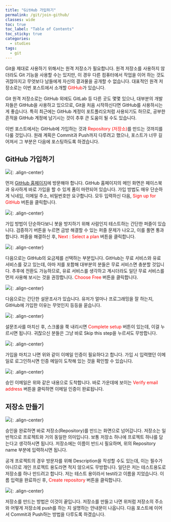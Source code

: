 ```yaml
---
title: "GitHub 가입하기"
permalink: /git/join-github/
classes: wide
toc: true
toc_label: "Table of Contents"
toc_sticky: true
categories:
  - studies
tags:
  - git
---
```


Git을 제대로 사용하기 위해서는 원격 저장소가 필요합니다. 원격 저장소를 사용하지 않더라도 Git 기능을 사용할 수는 있지만, 이 경우 다른 컴퓨터에서 작업을 이어 하는 것도 귀찮아지고 무엇보다 남들에게 자신의 결과물을 공개할 수 없습니다. 대표적인 원격 저장소로는 이번 포스트에서 소개할 <span style="color:red">GitHub</span>가 있습니다.

Git 원격 저장소로는 GitHub 외에도 GitLab 등 다른 곳도 몇몇 있으나, 대부분의 개발자들은 GitHub을 사용하고 있으므로, Git을 처음 시작하신다면 GitHub를 사용하시는 게 좋습니다. 특히 최근에는 GitHub 계정이 포트폴리오처럼 사용되기도 하므로, 공부한 흔적을 GitHub 계정에 남기시는 것이 추후 큰 도움이 될 수도 있습니다.

이번 포스트에서는 GitHub에 가입하는 것과 <span style="color:red">Repository (저장소)</span>를 만드는 것까지를 다룰 것입니다. 원래 계획은 Commit과 Push까지 다루려고 했으나, 포스트가 너무 길어져서 그 부분은 다음에 포스팅하도록 하겠습니다.

## GitHub 가입하기

![](https://github.com/JoonsuRyu/images/blob/master/Git/002/01.png?raw=true){: .align-center}

먼저 [GitHub 홈페이지](https://github.com/)에 방문해야 합니다. GitHub 홈페이지의 메인 화면은 페이스북과 유사하게 바로 가입을 할 수 있게 폼이 마련되어 있습니다. 가입 방법도 매우 단순하게 닉네임, 이메일 주소, 비밀번호만 요구합니다. 모두 입력하신 다음, <span style="color:red">Sign up for GitHub</span> 버튼을 클릭합니다.

![](https://github.com/JoonsuRyu/images/blob/master/Git/002/02.png?raw=true){: .align-center}

가입 방법이 단순하다보니 봇을 방지하기 위해 사람인지 테스트하는 간단한 퍼즐이 있습니다. 검증하기 버튼을 누르면 금방 해결할 수 있는 퍼즐 문제가 나오고, 이를 풀면 통과합니다. 퍼즐을 해결하신 후, <span style="color:red">Next : Select a plan</span> 버튼을 클릭합니다.

![](https://github.com/JoonsuRyu/images/blob/master/Git/002/03.png?raw=true){: .align-center}

다음으로는 GitHub의 요금제를 선택하는 부분입니다. GitHub는 무료 서비스와 유료 서비스를 갖고 있는데, 아마 저를 포함해 대부분의 분들은 무료 서비스면 충분할 것입니다. 추후에 전환도 가능하므로, 유료 서비스를 생각하고 계시더라도 일단 무료 서비스를 먼저 사용해 보시는 것을 권장합니다. <span style="color:red">Choose Free</span> 버튼을 클릭합니다.

![](https://github.com/JoonsuRyu/images/blob/master/Git/002/04.png?raw=true){: .align-center}

다음으로는 간단한 설문조사가 있습니다. 유저가 얼마나 프로그래밍을 잘 하는지, GitHub에 가입한 이유는 무엇인지 등등을 묻습니다.

![](https://github.com/JoonsuRyu/images/blob/master/Git/002/05.png?raw=true){: .align-center}

설문조사를 마치신 후, 스크롤을 쭉 내리시면 <span style="color:red">Complete setup</span> 버튼이 있는데, 이걸 누르시면 됩니다. 귀찮으신 분들은 그냥 바로 Skip this step을 누르셔도 무방합니다.

![](https://github.com/JoonsuRyu/images/blob/master/Git/002/06.png?raw=true){: .align-center}

가입을 마치고 나면 위와 같이 이메일 인증이 필요하다고 합니다. 가입 시 입력했던 이메일로 로그인하시면 인증 메일이 도착해 있는 것을 확인할 수 있습니다.

![](https://github.com/JoonsuRyu/images/blob/master/Git/002/07.png?raw=true){: .align-center}

승인 이메일은 위와 같은 내용으로 도착합니다. 바로 가운데에 보이는 <span style="color:red">Verify email address</span> 버튼을 클릭하면 이메일 인증이 완료됩니다.

## 저장소 만들기

![](https://github.com/JoonsuRyu/images/blob/master/Git/002/08.png?raw=true){: .align-center}

승인을 완료하면 바로 저장소(Repository)를 만드는 화면으로 넘어갑니다. 저장소는 일반적으로 프로젝트와 거의 동일한 의미입니다. 보통 저장소 하나에 프로젝트 하나를 담는다고 생각하시면 됩니다. 저장소에는 이름이 반드시 필요하며, 위의 Repository name 부분에 입력하시면 됩니다.

공개 프로젝트의 경우 방문자를 위해 Description을 작성할 수도 있는데, 이는 필수가 아니므로 개인 프로젝트 용도라면 적지 않으셔도 무방합니다. 일단은 저는 테스트용도로 저장소를 하나 만드려고 합니다. 저는 테스트 용이라서 test라고 이름을 지었습니다. 이름 입력을 완료하신 후, <span style="color:red">Create repository</span> 버튼을 클릭합니다.

![](https://github.com/JoonsuRyu/images/blob/master/Git/002/09.png?raw=true){: .align-center}

저장소를 만드는 방법은 이것이 끝입니다. 저장소를 만들고 나면 위처럼 저장소의 주소와 어떻게 저장소에 push를 하는 지 설명하는 안내문이 나옵니다. 다음 포스트에 이어서 Commit과 Push하는 방법을 다루도록 하겠습니다.